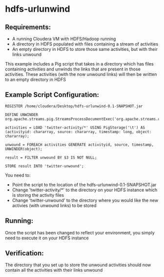 hdfs-urlunwind
==============================

Requirements:
-------------
 - A running Cloudera VM with HDFS/Hadoop running
 - A directory in HDFS populated with files containing a stream of activities
 - An empty directory in HDFS to store those same activities, but with their links unwound

This example includes a Pig script that takes in a directory which has files containing activities and unwinds the links
that are present in those activities. These activities (with the now unwound links) will then be written to an empty
directory in HDFS

Example Script Configuration:
----------------------

    REGISTER /home/cloudera/Desktop/hdfs-urlunwind-0.1-SNAPSHOT.jar

    DEFINE UNWINDER org.apache.streams.pig.StreamsProcessDocumentExec('org.apache.streams.urls.LinkResolverProcessor');

    activities = LOAD 'twitter-activity/*' USING PigStorage('\t') AS (activityid: chararray, source: chararray, timestamp: long, object: chararray);

    unwound = FOREACH activities GENERATE activityid, source, timestamp, UNWINDER(object);

    result = FILTER unwound BY $3 IS NOT NULL;

    STORE result INTO 'twitter-unwound';

You need to:
 - Point the script to the location of the hdfs-urlunwind-0.1-SNAPSHOT.jar
 - Change 'twitter-activity/*' to the directory on your HDFS instance which is storing the activity files
 - Change 'twitter-unwound' to the directory where you would like the new activies (with unwound links) to be stored

Running:
--------

Once the script has been changed to reflect your environment, you simply need to execute it on your HDFS instance

Verification:
-------------
The directory that you set up to store the unwound activities should now contain all the activities with their links unwound